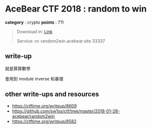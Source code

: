# AceBear CTF 2018 : random to win

**category** : crypto
**points** : 711

> Download in: [Link](https://drive.google.com/open?id=176uh1IgyA8Kt5Mt4JKyAdFNPyFjVDWU8)
>
> Service: nc random2win.acebear.site 33337

## write-up

就是算算數學

會用到 module inverse 和暴搜

## other write-ups and resources

* https://ctftime.org/writeup/8609
* https://github.com/sw1ss/ctf/tree/master/2018-01-28-acebear/random2win
* https://ctftime.org/writeup/8582
